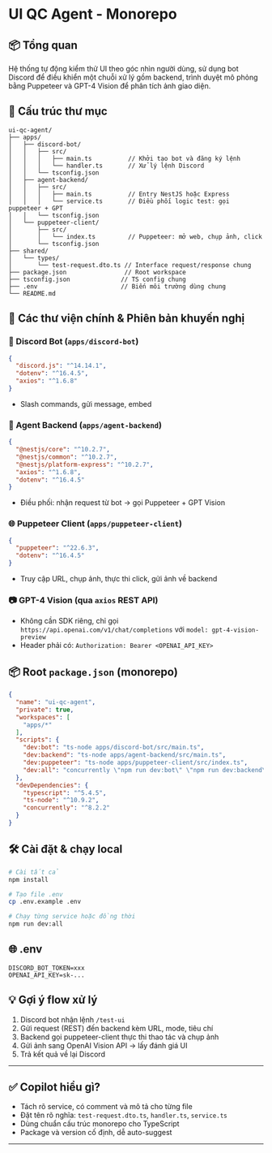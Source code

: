 # UI QC Agent - Monorepo

## 📦 Tổng quan
Hệ thống tự động kiểm thử UI theo góc nhìn người dùng, sử dụng bot Discord để điều khiển một chuỗi xử lý gồm backend, trình duyệt mô phỏng bằng Puppeteer và GPT-4 Vision để phân tích ảnh giao diện.

## 📁 Cấu trúc thư mục
```
ui-qc-agent/
├── apps/
│   ├── discord-bot/
│   │   ├── src/
│   │   │   ├── main.ts          // Khởi tạo bot và đăng ký lệnh
│   │   │   └── handler.ts       // Xử lý lệnh Discord
│   │   └── tsconfig.json
│   ├── agent-backend/
│   │   ├── src/
│   │   │   ├── main.ts          // Entry NestJS hoặc Express
│   │   │   └── service.ts       // Điều phối logic test: gọi puppeteer + GPT
│   │   └── tsconfig.json
│   └── puppeteer-client/
│       ├── src/
│       │   └── index.ts         // Puppeteer: mở web, chụp ảnh, click
│       └── tsconfig.json
├── shared/
│   └── types/
│       └── test-request.dto.ts // Interface request/response chung
├── package.json                // Root workspace
├── tsconfig.json              // TS config chung
├── .env                       // Biến môi trường dùng chung
└── README.md
```

## 🚀 Các thư viện chính & Phiên bản khuyến nghị

### 🧠 Discord Bot (`apps/discord-bot`)
```json
{
  "discord.js": "^14.14.1",
  "dotenv": "^16.4.5",
  "axios": "^1.6.8"
}
```
- Slash commands, gửi message, embed

### 🧪 Agent Backend (`apps/agent-backend`)
```json
{
  "@nestjs/core": "^10.2.7",
  "@nestjs/common": "^10.2.7",
  "@nestjs/platform-express": "^10.2.7",
  "axios": "^1.6.8",
  "dotenv": "^16.4.5"
}
```
- Điều phối: nhận request từ bot → gọi Puppeteer + GPT Vision

### 🌐 Puppeteer Client (`apps/puppeteer-client`)
```json
{
  "puppeteer": "^22.6.3",
  "dotenv": "^16.4.5"
}
```
- Truy cập URL, chụp ảnh, thực thi click, gửi ảnh về backend

### 📷 GPT-4 Vision (qua `axios` REST API)
- Không cần SDK riêng, chỉ gọi `https://api.openai.com/v1/chat/completions` với `model: gpt-4-vision-preview`
- Header phải có: `Authorization: Bearer <OPENAI_API_KEY>`

## 📦 Root `package.json` (monorepo)
```json
{
  "name": "ui-qc-agent",
  "private": true,
  "workspaces": [
    "apps/*"
  ],
  "scripts": {
    "dev:bot": "ts-node apps/discord-bot/src/main.ts",
    "dev:backend": "ts-node apps/agent-backend/src/main.ts",
    "dev:puppeteer": "ts-node apps/puppeteer-client/src/index.ts",
    "dev:all": "concurrently \"npm run dev:bot\" \"npm run dev:backend\" \"npm run dev:puppeteer\""
  },
  "devDependencies": {
    "typescript": "^5.4.5",
    "ts-node": "^10.9.2",
    "concurrently": "^8.2.2"
  }
}
```

## 🛠 Cài đặt & chạy local
```bash
# Cài tất cả
npm install

# Tạo file .env
cp .env.example .env

# Chạy từng service hoặc đồng thời
npm run dev:all
```

## 🌐 .env
```env
DISCORD_BOT_TOKEN=xxx
OPENAI_API_KEY=sk-...
```

## 💡 Gợi ý flow xử lý
1. Discord bot nhận lệnh `/test-ui`
2. Gửi request (REST) đến backend kèm URL, mode, tiêu chí
3. Backend gọi puppeteer-client thực thi thao tác và chụp ảnh
4. Gửi ảnh sang OpenAI Vision API → lấy đánh giá UI
5. Trả kết quả về lại Discord

---

## ✅ Copilot hiểu gì?
- Tách rõ service, có comment và mô tả cho từng file
- Đặt tên rõ nghĩa: `test-request.dto.ts`, `handler.ts`, `service.ts`
- Dùng chuẩn cấu trúc monorepo cho TypeScript
- Package và version cố định, dễ auto-suggest

---